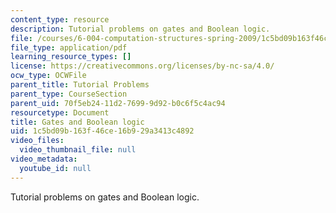 ```yaml
---
content_type: resource
description: Tutorial problems on gates and Boolean logic.
file: /courses/6-004-computation-structures-spring-2009/1c5bd09b163f46ce16b929a3413c4892_MIT6_004s09_tutor04.pdf
file_type: application/pdf
learning_resource_types: []
license: https://creativecommons.org/licenses/by-nc-sa/4.0/
ocw_type: OCWFile
parent_title: Tutorial Problems
parent_type: CourseSection
parent_uid: 70f5eb24-11d2-7699-9d92-b0c6f5c4ac94
resourcetype: Document
title: Gates and Boolean logic
uid: 1c5bd09b-163f-46ce-16b9-29a3413c4892
video_files:
  video_thumbnail_file: null
video_metadata:
  youtube_id: null
---
```

Tutorial problems on gates and Boolean logic.